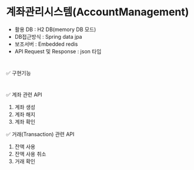 # 계좌관리시스템(AccountManagement)
- 활용 DB : H2 DB(memory DB 모드)
- DB접근방식 : Spring data jpa
- 보조서버 : Embedded redis
- API Request 및 Response : json 타입
#
✅ 구현기능
#
✅ 계좌 관련 API
1) 계좌 생성
2) 계좌 해지
3) 계좌 확인

✅ 거래(Transaction) 관련 API
1) 잔액 사용
2) 잔액 사용 취소
3) 거래 확인
